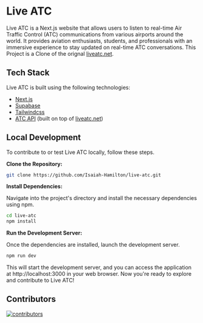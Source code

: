 # Live ATC

Live ATC is a Next.js website that allows users to listen to real-time Air Traffic Control (ATC) communications from various airports around the world. It provides aviation enthusiasts, students, and professionals with an immersive experience to stay updated on real-time ATC conversations. This Project is a Clone of the orignal [liveatc.net](https://www.liveatc.net/).

## Tech Stack

Live ATC is built using the following technologies:

- [Next.js](https://nextjs.org/)
- [Supabase](https://supabase.com/)
- [Tailwindcss](https://tailwindcss.com/)
- [ATC API]() (built on top of [liveatc.net](https://www.liveatc.net/))

## Local Development

To contribute to or test Live ATC locally, follow these steps.

**Clone the Repository:**

```bash
git clone https://github.com/Isaiah-Hamilton/live-atc.git
```

**Install Dependencies:**

Navigate into the project's directory and install the necessary dependencies using npm.

```bash
cd live-atc
npm install
```

**Run the Development Server:**

Once the dependencies are installed, launch the development server.

```bash
npm run dev
```

This will start the development server, and you can access the application at http://localhost:3000 in your web browser. Now you're ready to explore and contribute to Live ATC!

## Contributors

<a href="https://github.com/Isaiah-Hamilton/live-atc/graphs/contributors">
  <img src="https://contributors.deno.dev/Isaiah-Hamilton/live-atc?height=110" alt="contributors">
</a>
